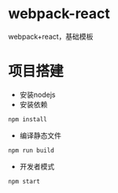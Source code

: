 # webpack-react
webpack+react，基础模板 
# 项目搭建
- 安装nodejs  
- 安装依赖
```sh
npm install 
```
- 编译静态文件
```sh
npm run build
```
- 开发者模式
```sh
npm start
```
